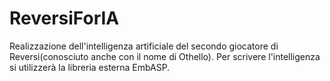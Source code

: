 # ReversiForIA

Realizzazione dell'intelligenza artificiale del secondo giocatore di Reversi(conosciuto anche con il nome di Othello).
Per scrivere l'intelligenza si utilizzerà la libreria esterna EmbASP.
